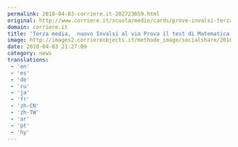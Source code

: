 ```yaml
---
permalink: 2018-04-03-corriere.it-202723659.html
original: http://www.corriere.it/scuola/medie/cards/prove-invalsi-terza-media-2018-matematica-nuovo-test/domanda-1_principale.shtml
domain: corriere.it
title: 'Terza media,  nuovo Invalsi al via Prova il test di Matematica |Italiano'
image: http://images2.corriereobjects.it/methode_image/socialshare/2018/03/29/8ed1e300-333a-11e8-8d05-67d9ee233e6b.jpg
date: 2018-04-03 21:27:09
category: news
translations: 
 - 'en'
 - 'es'
 - 'de'
 - 'ru'
 - 'ja'
 - 'fr'
 - 'zh-CN'
 - 'zh-TW'
 - 'ar'
 - 'pt'
 - 'hy'
---
```


